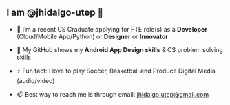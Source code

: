 
## I am @jhidalgo-utep 👋 

- 👀 I’m a recent CS Graduate applying for FTE role(s) as a **Developer** (Cloud/Mobile App/Python) or **Designer** or **Innovator**
 
- 🔭 My GitHub shows my **Android App Design skills** & CS problem solving skills
 
- ⚡ Fun fact: I love to play Soccer, Basketball and Produce Digital Media (audio/video)
 
- 📫 Best way to reach me is through email: jhidalgo.utep@gmail.com
